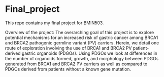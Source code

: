 # Final_project

This repo contains my final project for BMIN503.

Overview of the project:
The overarching goal of this project is to explore potential mechanisms for an increased risk of gastric cancer among BRCA1 and BRCA2 pathogenic germline variant (PV) carriers. Herein, we detail one route of exploration involving the use of BRCA1 and BRCA2 PV patient-derived gastric organoids (PDGOs).
Using PDGOs we look at differences in the number of organoids formed, growth, and morphology between PDGOs generated from BRCA1 and BRCA2 PV carriers as well as compared to PDGOs derived from patients without a known gene mutation.

